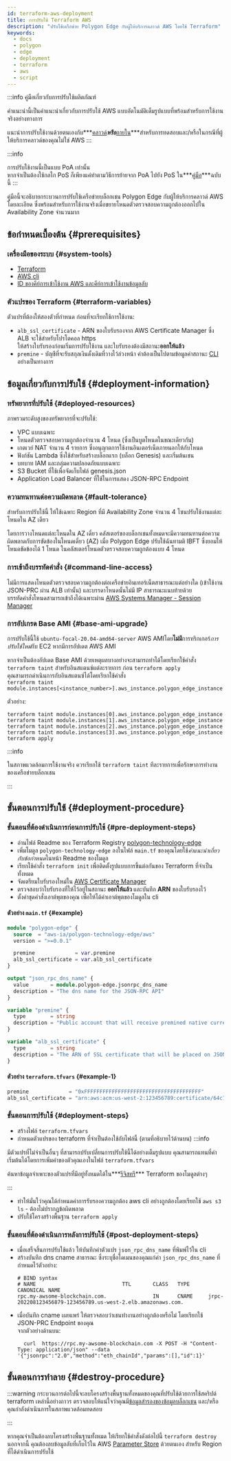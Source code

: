 ```yaml
---
id: terraform-aws-deployment
title: การปรับใช้ Terraform AWS
description: "ปรับใช้เครือข่าย Polygon Edge กับผู้ให้บริการคลาวด์ AWS โดยใช้ Terraform"
keywords:
  - docs
  - polygon
  - edge
  - deployment
  - terraform
  - aws
  - script
---
```

:::info คู่มือเกี่ยวกับการปรับใช้ผลิตภัณฑ์

คำแนะนำนี้เป็นคำแนะนำเกี่ยวกับการปรับใช้ AWS แบบอัตโนมัติเต็มรูปแบบที่พร้อมสำหรับการใช้งานจริงอย่างทางการ

แนะนำการปรับใช้งานด้วยตนเองกับ***[คลาวด์](set-up-ibft-on-the-cloud)***หรือ***[ภายใน](set-up-ibft-locally)***สำหรับการทดสอบและ/หรือในกรณีที่ผู้ให้บริการคลาวด์ของคุณไม่ใช่ AWS
:::

:::info

การปรับใช้งานนี้เป็นแบบ PoA เท่านั้น    
หากจำเป็นต้องใช้กลไก PoS ก็เพียงแค่ทำตามวิธีการย้ายจาก PoA ไปยัง PoS ใน***[คู่มือ](/docs/edge/consensus/migration-to-pos)***ฉบับนี้
:::

คู่มือนี้จะอธิบายกระบวนการปรับใช้เครือข่ายบล็อกเชน Polygon Edge กับผู้ให้บริการคลาวด์ AWS โดยละเอียด
ซึ่งพร้อมสำหรับการใช้งานจริงเมื่อขยายโหนดตัวตรวจสอบความถูกต้องออกไปใน Availability Zone จำนวนมาก

## ข้อกำหนดเบื้องต้น {#prerequisites}

### เครื่องมือของระบบ {#system-tools}
* [Terraform](https://www.terraform.io/)
* [AWS cli](https://docs.aws.amazon.com/cli/latest/userguide/getting-started-install.html)
* [ID ของคีย์การเข้าใช้งาน AWS และคีย์การเข้าใช้งานข้อมูลลับ](https://docs.aws.amazon.com/cli/latest/userguide/getting-started-prereqs.html#getting-started-prereqs-keys)

### ตัวแปรของ Terraform {#terraform-variables}
ตัวแปรที่ต้องให้สองตัวที่กำหนด ก่อนที่จะเรียกใช้การใช้งาน:

* `alb_ssl_certificate` - ARN ของใบรับรองจาก AWS Certificate Manager ซึ่ง ALB จะใช้สำหรับโปรโตคอล https    
  ให้สร้างใบรับรองก่อนเริ่มการปรับใช้งาน และใบรับรองต้องมีสถานะ**ออกให้แล้ว**
* `premine` - บัญชีที่จะรับสกุลเงินดั้งเดิมที่วางไว้ล่วงหน้า
ค่าต้องเป็นไปตามข้อมูลค่าสถานะ [CLI](/docs/edge/get-started/cli-commands#genesis-flags) อย่างเป็นทางการ

## ข้อมูลเกี่ยวกับการปรับใช้ {#deployment-information}
### ทรัพยากรที่ปรับใช้ {#deployed-resources}
ภาพรวมระดับสูงของทรัพยากรที่จะปรับใช้:

* VPC แบบเฉพาะ
* โหนดตัวตรวจสอบความถูกต้องจำนวน 4 โหนด (ซึ่งเป็นบูตโหนดในขณะเดียวกัน)
* เกตเวย์ NAT จำนวน 4 รายการ ซึ่งอนุญาตการใช้งานอินเตอร์เน็ตภายนอกให้กับโหนด
* ฟังก์ชัน Lambda ซึ่งใช้สำหรับสร้างบล็อกแรก (บล็อก Genesis) และเริ่มต้นเชน
* บทบาท IAM และกลุ่มความปลอดภัยแบบเฉพาะ
* S3 Bucket ที่ใช้เพื่อจัดเก็บไฟล์ genesis.json
* Application Load Balancer ที่ใช้ในการแสดง JSON-RPC Endpoint

### ความทนทานต่อความผิดพลาด {#fault-tolerance}

สำหรับการปรับใช้นี้ ให้ใช้เฉพาะ Region ที่มี Availability Zone จำนวน 4 โซนปรับใช้งานแต่ละโหนดใน AZ เดียว

โดยการวางโหนดแต่ละโหนดใน AZ เดี่ยว คลัสเตอร์ของบล็อกเชนทั้งหมดจะมีความทนทานต่อความผิดพลาดกับการขัดข้องในโหนดเดี่ยว (AZ) เมื่อ Polygon Edge ปรับใช้ฉันทามติ IBFT
ซึ่งยอมให้โหนดขัดข้องได้ 1 โหนด ในคลัสเตอร์โหนดตัวตรวจสอบความถูกต้องแบบ 4 โหนด

### การเข้าถึงบรรทัดคำสั่ง {#command-line-access}

ไม่มีการแสดงโหนดตัวตรวจสอบความถูกต้องต่อเครือข่ายอินเทอร์เน็ตสาธารณะแต่อย่างใด (เข้าใช้งาน JSON-PRC ผ่าน ALB เท่านั้น)
และบรรดาโหนดนั้นไม่มี IP สาธารณะแนบท้ายด้วย   
บรรทัดคำสั่งโหนดสามารถเข้าถึงได้เฉพาะผ่าน [AWS Systems Manager - Session Manager](https://aws.amazon.com/systems-manager/features/)

### การอัปเกรด Base AMI {#base-ami-upgrade}

การปรับใช้นี้ใช้ `ubuntu-focal-20.04-amd64-server` AWS AMIโดย**ไม่มี**การทริกเกอร์*การปรับใช้ใหม่*กับ EC2 หากมีการอัปเดต AWS AMI

หากจำเป็นต้องอัปเดต Base AMI ด้วยเหตุผลบางอย่างจะสามารถทำได้โดยเรียกใช้คำสั่ง `terraform taint` สำหรับอินสแตนซ์แต่ละรายการ ก่อน `terraform apply`    
คุณสามารถดำเนินการกับอินสแตนซ์ได้โดยเรียกใช้คำสั่ง     
`terraform taint module.instances[<instance_number>].aws_instance.polygon_edge_instance`

ตัวอย่าง:
```shell
terraform taint module.instances[0].aws_instance.polygon_edge_instance
terraform taint module.instances[1].aws_instance.polygon_edge_instance
terraform taint module.instances[2].aws_instance.polygon_edge_instance
terraform taint module.instances[3].aws_instance.polygon_edge_instance
terraform apply
```

:::info

ในสภาพแวดล้อมการใช้งานจริง ควรเรียกใช้ `terraform taint` ทีละรายการเพื่อรักษาการทำงานของเครือข่ายบล็อกเชน

:::

## ขั้นตอนการปรับใช้ {#deployment-procedure}

### ขั้นตอนที่ต้องดำเนินการก่อนการปรับใช้ {#pre-deployment-steps}
* อ่านไฟล์ Readme ของ Terraform Registry [polygon-technology-edge](https://registry.terraform.io/modules/aws-ia/polygon-technology-edge/aws)
* เพิ่มโมดูล `polygon-technology-edge` ลงในไฟล์ `main.tf` ของคุณโดยใช้*คำแนะนำเกี่ยวกับข้อกำหนด*ในหน้า Readme ของโมดูล
* เรียกใช้คำสั่ง `terraform init` เพื่อติดตั้งรูปแบบการขึ้นต่อกันของ Terraform ที่จำเป็นทั้งหมด
* จัดเตรียมใบรับรองใหม่ใน [AWS Certificate Manager](https://aws.amazon.com/certificate-manager/)
* ตรวจสอบว่าใบรับรองที่ให้ไว้อยู่ในสถานะ **ออกให้แล้ว** และบันทึก **ARN** ของใบรับรองไว้
* ตั้งค่าชุดคำสั่งเอาต์พุตของคุณ เพื่อให้ได้ค่าเอาต์พุตของโมดูลใน cli

#### ตัวอย่าง `main.tf` {#example}
```terraform
module "polygon-edge" {
  source  = "aws-ia/polygon-technology-edge/aws"
  version = ">=0.0.1"

  premine             = var.premine
  alb_ssl_certificate = var.alb_ssl_certificate
}

output "json_rpc_dns_name" {
  value       = module.polygon-edge.jsonrpc_dns_name
  description = "The dns name for the JSON-RPC API"
}

variable "premine" {
  type        = string
  description = "Public account that will receive premined native currency"
}

variable "alb_ssl_certificate" {
  type        = string
  description = "The ARN of SSL certificate that will be placed on JSON-RPC ALB"
}
```

#### ตัวอย่าง `terraform.tfvars` {#example-1}
```terraform
premine             = "0xFFFFFFFFFFFFFFFFFFFFFFFFFFFFFFFFFFFFFF"
alb_ssl_certificate = "arn:aws:acm:us-west-2:123456789:certificate/64c7f117-61f5-435e-878b-83186676a8af"
```

### ขั้นตอนการปรับใช้ {#deployment-steps}
* สร้างไฟล์ `terraform.tfvars`
* กำหนดตัวแปรของ terraform ที่จำเป็นต้องใช้กับไฟล์นี้ (ตามที่อธิบายไว้ด้านบน)
:::info

มีตัวแปรที่ไม่จำเป็นอื่นๆ ที่สามารถปรับเปลี่ยนการปรับใช้นี้ได้อย่างเต็มรูปแบบ
คุณสามารถแทนที่ค่าเริ่มต้นได้โดยการเพิ่มค่าของตัวคุณเองในไฟล์ `terraform.tfvars`

  ค้นหาข้อมูลจำเพาะของตัวแปรที่มีอยู่ทั้งหมดได้ใน***[รีจิสทรี](https://registry.terraform.io/modules/aws-ia/polygon-technology-edge/aws)*** Terraform ของโมดูลต่างๆ

:::
* ทำให้มั่นใว่าคุณได้กำหนดค่าการรับรองความถูกต้อง aws cli อย่างถูกต้องโดยเรียกใช้ `aws s3 ls` - ต้องไม่ปรากฏข้อผิดพลาด
* ปรับใช้โครงสร้างพื้นฐาน `terraform apply`

### ขั้นตอนที่ต้องดำเนินการหลังการปรับใช้ {#post-deployment-steps}
* เมื่อเสร็จสิ้นการปรับใช้แล้ว ให้บันทึกค่าตัวแปร `json_rpc_dns_name` ที่พิมพ์ไว้ใน cli
* สร้างบันทึก dns cname สาธารณะ ซึ่งระบุชื่อโดเมนของคุณแก่ค่า `json_rpc_dns_name` ที่กำหนดไว้ตัวอย่าง:
  ```shell
  # BIND syntax
  # NAME                            TTL       CLASS   TYPE      CANONICAL NAME
  rpc.my-awsome-blockchain.com.               IN      CNAME     jrpc-202208123456879-123456789.us-west-2.elb.amazonaws.com.
  ```
* เมื่อบันทึก cname เผยแพร่ ให้ตรวจสอบว่าเชนทำงานอย่างถูกต้องหรือไม่ โดยเรียกใช้ JSON-PRC Endpoint ของคุณ    
  จากตัวอย่างด้านบน:
  ```shell
    curl  https://rpc.my-awsome-blockchain.com -X POST -H "Content-Type: application/json" --data '{"jsonrpc":"2.0","method":"eth_chainId","params":[],"id":1}'
  ```

## ขั้นตอนการทำลาย {#destroy-procedure}
:::warning
กระบวนการต่อไปนี้จะลบโครงสร้างพื้นฐานทั้งหมดของคุณที่ปรับใช้ด้วยการใช้สคริปต์ terraform เหล่านี้อย่างถาวร    ตรวจสอบให้แน่ใจว่าคุณมี[ข้อมูลสำรองของข้อมูลบล็อกเชน](docs/edge/working-with-node/backup-restore) และ/หรือคุณกำลังดำเนินการในสภาพแวดล้อมทดสอบ

:::

หากคุณจำเป็นต้องลบโครงสร้างพื้นฐานทั้งหมด ให้เรียกใช้คำสั่งดังต่อไปนี้ `terraform destroy`   
นอกจากนี้ คุณต้องลบข้อมูลลับที่เก็บไว้ใน AWS [Parameter Store](https://aws.amazon.com/systems-manager/features/) ด้วยตนเอง
สำหรับ Region ที่ได้ดำเนินการปรับใช้
